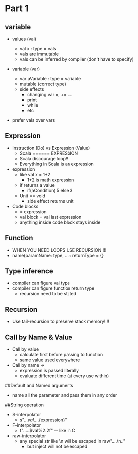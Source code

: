 # Part 1

## variable
- values (val)
    - val x : type = vals
    - vals are immutable
    - vals can be inferred by compiler (don't have to specify)
  
- variable (var)
    - var aVariable : type = variable
    - mutable (correct type)
    - side effects
        - changing var =, += ....
        - print
        - while
        - etc
- prefer vals over vars
    
## Expression
- Instruction (Do) vs Expression (Value)
    - Scala  ====== EXPRESSION
    - Scala discourage loop!!
    - Everything in Scala is an expression
- expression 
    - like val x = 1+2
        - 1+2 is math expression
    - if returns a value 
        - if(aCondition) 5 else 3
    - Unit == void
        - side effect returns unit
- Code blocks 
    - = expression
    - val block = val last expression
    - anything inside code block stays inside

## Function
- WHEN YOU NEED LOOPS USE RECURSION !!! 
- name(paramName: type, ...): returnType = {}

## Type inference
- compiler can figure val type
- compiler can figure function return type
    - recursion need to be stated

## Recursion
- Use tail-recursion to preserve stack memory!!!!

## Call by Name & Value
- Call by value
    - calculate first before passing to function
    - same value used everywhere
- Call by name =>
    - expression is passed literally
    - evaluate different time (at every use within)
    
##Default and Named arguments
- name all the parameter and pass them in any order


##String operation
- S-interpolator 
    - s"...$val....${expression}"
- F-interpolator
    - f".....$val%2.2f" -- like in C
- raw-interpolator
    - any special str like \n will be escaped in raw"....\n.."
        - but inject will not be escaped


    
